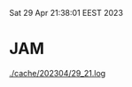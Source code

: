 Sat 29 Apr 21:38:01 EEST 2023
# JAM
<a href='./cache/202304/29_21.log'>./cache/202304/29_21.log</a>
